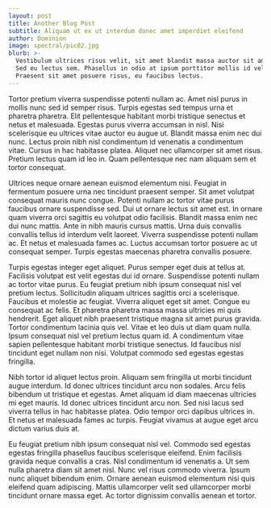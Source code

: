 ```yaml
---
layout: post
title: Another Blog Post
subtitle: Aliquam ut ex ut interdum donec amet imperdiet eleifend
author: Dominion
image: spectral/pic02.jpg
blurb: >-
  Vestibulum ultrices risus velit, sit amet blandit massa auctor sit amet.
  Sed eu lectus sem. Phasellus in odio at ipsum porttitor mollis id vel diam.
  Praesent sit amet posuere risus, eu faucibus lectus.
---
```


Tortor pretium viverra suspendisse potenti nullam ac. Amet nisl purus in mollis nunc sed id semper risus. Turpis egestas sed tempus urna et pharetra pharetra. Elit pellentesque habitant morbi tristique senectus et netus et malesuada. Egestas purus viverra accumsan in nisl. Nisi scelerisque eu ultrices vitae auctor eu augue ut. Blandit massa enim nec dui nunc. Lectus proin nibh nisl condimentum id venenatis a condimentum vitae. Cursus in hac habitasse platea. Aliquet nec ullamcorper sit amet risus. Pretium lectus quam id leo in. Quam pellentesque nec nam aliquam sem et tortor consequat.
<!--end_excerpt-->
Ultrices neque ornare aenean euismod elementum nisi. Feugiat in fermentum posuere urna nec tincidunt praesent semper. Sit amet volutpat consequat mauris nunc congue. Potenti nullam ac tortor vitae purus faucibus ornare suspendisse sed. Dui ut ornare lectus sit amet est. In ornare quam viverra orci sagittis eu volutpat odio facilisis. Blandit massa enim nec dui nunc mattis. Ante in nibh mauris cursus mattis. Urna duis convallis convallis tellus id interdum velit laoreet. Viverra suspendisse potenti nullam ac. Et netus et malesuada fames ac. Luctus accumsan tortor posuere ac ut consequat semper. Turpis egestas maecenas pharetra convallis posuere.

Turpis egestas integer eget aliquet. Purus semper eget duis at tellus at. Facilisis volutpat est velit egestas dui id ornare. Suspendisse potenti nullam ac tortor vitae purus. Eu feugiat pretium nibh ipsum consequat nisl vel pretium lectus. Sollicitudin aliquam ultrices sagittis orci a scelerisque. Faucibus et molestie ac feugiat. Viverra aliquet eget sit amet. Congue eu consequat ac felis. Et pharetra pharetra massa massa ultricies mi quis hendrerit. Eget aliquet nibh praesent tristique magna sit amet purus gravida. Tortor condimentum lacinia quis vel. Vitae et leo duis ut diam quam nulla. Ipsum consequat nisl vel pretium lectus quam id. A condimentum vitae sapien pellentesque habitant morbi tristique senectus. Id faucibus nisl tincidunt eget nullam non nisi. Volutpat commodo sed egestas egestas fringilla.

Nibh tortor id aliquet lectus proin. Aliquam sem fringilla ut morbi tincidunt augue interdum. Id donec ultrices tincidunt arcu non sodales. Arcu felis bibendum ut tristique et egestas. Amet aliquam id diam maecenas ultricies mi eget mauris. Id donec ultrices tincidunt arcu non. Sed nisi lacus sed viverra tellus in hac habitasse platea. Odio tempor orci dapibus ultrices in. Et netus et malesuada fames ac turpis. Feugiat vivamus at augue eget arcu dictum varius duis at.

Eu feugiat pretium nibh ipsum consequat nisl vel. Commodo sed egestas egestas fringilla phasellus faucibus scelerisque eleifend. Enim facilisis gravida neque convallis a cras. Nisl condimentum id venenatis a. Ut sem nulla pharetra diam sit amet nisl. Nunc vel risus commodo viverra. Ipsum nunc aliquet bibendum enim. Ornare aenean euismod elementum nisi quis eleifend quam adipiscing. Mattis ullamcorper velit sed ullamcorper morbi tincidunt ornare massa eget. Ac tortor dignissim convallis aenean et tortor.
